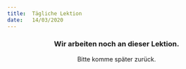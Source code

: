 ```yaml
---
title:  Tägliche Lektion
date:   14/03/2020
---
```


### <center>Wir arbeiten noch an dieser Lektion.</center>
<center>Bitte komme später zurück.</center>